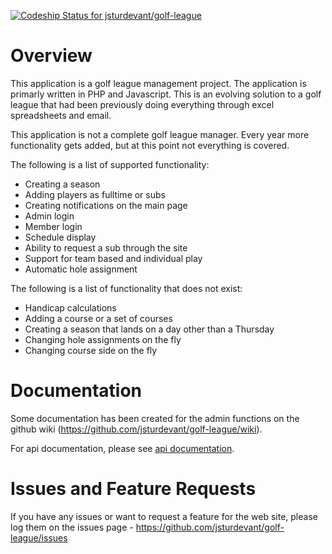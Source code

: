 [ ![Codeship Status for jsturdevant/golf-league](https://www.codeship.io/projects/052e2d90-de36-0131-2070-0e279870539b/status)](https://www.codeship.io/projects/24783)

Overview
========

This application is a golf league management project. The application is primarly written in PHP and Javascript. This is an evolving solution to a golf league that had been previously doing everything through excel spreadsheets and email.

This application is not a complete golf league manager. Every year more functionality gets added, but at this point not everything is covered. 

The following is a list of supported functionality:
- Creating a season
- Adding players as fulltime or subs
- Creating notifications on the main page
- Admin login
- Member login
- Schedule display
- Ability to request a sub through the site
- Support for team based and individual play
- Automatic hole assignment

The following is a list of functionality that does not exist:
- Handicap calculations
- Adding a course or a set of courses
- Creating a season that lands on a day other than a Thursday
- Changing hole assignments on the fly
- Changing course side on the fly

Documentation
=============

Some documentation has been created for the admin functions on the github wiki (https://github.com/jsturdevant/golf-league/wiki).

For api documentation, please see [api documentation](docs/api/index.md).

Issues and Feature Requests
===========================

If you have any issues or want to request a feature for the web site, please log them on the issues page - https://github.com/jsturdevant/golf-league/issues
